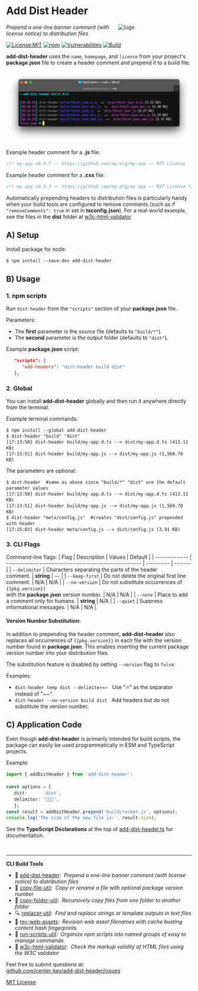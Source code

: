 # Add Dist Header
<img src=https://centerkey.com/graphics/center-key-logo.svg align=right width=200 alt=logo>

_Prepend a one-line banner comment (with license notice) to distribution files_

[![License:MIT](https://img.shields.io/badge/License-MIT-blue.svg)](https://github.com/center-key/add-dist-header/blob/main/LICENSE.txt)
[![npm](https://img.shields.io/npm/v/add-dist-header.svg)](https://www.npmjs.com/package/add-dist-header)
[![Vulnerabilities](https://snyk.io/test/github/center-key/add-dist-header/badge.svg)](https://snyk.io/test/github/center-key/add-dist-header)
[![Build](https://github.com/center-key/add-dist-header/workflows/build/badge.svg)](https://github.com/center-key/add-dist-header/actions/workflows/run-spec-on-push.yaml)

**add-dist-header** uses the `name`, `homepage`, and `license` from your project's **package.json**
file to create a header comment and prepend it to a build file.

<img src=https://raw.githubusercontent.com/center-key/add-dist-header/main/screenshot.png
width=800 alt=screenshot>

Example header comment for a **.js** file:
```javascript
//! my-app v0.3.7 ~~ https://github.com/my-org/my-app ~~ MIT License
```
Example header comment for a **.css** file:
```javascript
/*! my-app v0.3.7 ~~ https://github.com/my-org/my-app ~~ MIT License */
```

Automatically prepending headers to distribution files is particularly handy when your build
tools are configured to remove comments (such as if `"removeComments": true` in set
in **tsconfig.json**).
For a real-world example, see the files in the **dist** folder at
[w3c-html-validator](https://github.com/center-key/w3c-html-validator/tree/main/dist)

## A) Setup
Install package for node:
```shell
$ npm install --save-dev add-dist-header
```

## B) Usage
### 1. npm scripts
Run `dist-header` from the `"scripts"` section of your **package.json** file.

Parameters:
* The **first** parameter is the *source* file (defaults to `"build/*"`).
* The **second** parameter is the *output* folder (defaults to `"dist"`).

Example **package.json** script:
```json
   "scripts": {
      "add-headers": "dist-header build dist"
   },
```

### 2. Global
You can install **add-dist-header** globally and then run it anywhere directly from the terminal.

Example terminal commands:
```shell
$ npm install --global add-dist-header
$ dist-header "build" "dist"
[17:13:50] dist-header build/my-app.d.ts --> dist/my-app.d.ts (413.11 KB)
[17:13:51] dist-header build/my-app.js --> dist/my-app.js (1,569.70 KB)
```

The parameters are optional:
```shell
$ dist-header  #same as above since "build/*" "dist" are the default parameter values
[17:13:50] dist-header build/my-app.d.ts --> dist/my-app.d.ts (413.11 KB)
[17:13:51] dist-header build/my-app.js --> dist/my-app.js (1,569.70 KB)
$ dist-header "meta/config.js"  #creates "dist/config.js" prepended with header
[17:15:03] dist-header meta/config.js --> dist/config.js (3.91 KB)
```

### 3. CLI Flags
Command-line flags:
| Flag           | Description                                               | Values     | Default |
| -------------- | --------------------------------------------------------- | ---------- | ------- |
| `--delimiter`  | Characters separating the parts of the header<br>comment. | **string** | `~~`    |
| `--keep-first` | Do not delete the original first line comment.            | N/A        | N/A     |
| `--no-version` | Do not substitute occurrences of `{{pkg.version}}`<br>with the **package.json** version number. | N/A | N/A |
| `--note`       | Place to add a comment only for humans.                   | **string** | N/A     |
| `--quiet`      | Suppress informational messages.                          | N/A        | N/A     |

#### Version Number Substitution:
In addition to prepending the header comment, **add-dist-header** also replaces all occurrences of
`{{pkg.version}}` in each file with the version number found in **package.json**.
This enables inserting the current package version number into your distribution files.

The substitution feature is disabled by setting `--version` flag to `false`:

Examples:
   - `dist-header temp dist --delimiter=🔥` &nbsp; Use "🔥" as the separator instead of "~~".
   - `dist-header --no-version build dist`  &nbsp; Add headers but do not substitute the version number.

## C) Application Code
Even though **add-dist-header** is primarily intended for build scripts, the package can easily be used programmatically in ESM and TypeScript projects.

Example:
``` typescript
import { addDistHeader } from 'add-dist-header';

const options = {
   dist:      'dist',
   delimiter: '🚀🚀🚀',
   };
const result = addDistHeader.prepend('build/rocket.js', options);
console.log('The size of the new file is:', result.size);
```

See the **TypeScript Declarations** at the top of [add-dist-header.ts](add-dist-header.ts) for documentation.

<br>

---
**CLI Build Tools**
   - 🎋 [add-dist-header](https://github.com/center-key/add-dist-header):&nbsp; _Prepend a one-line banner comment (with license notice) to distribution files_
   - 📄 [copy-file-util](https://github.com/center-key/copy-file-util):&nbsp; _Copy or rename a file with optional package version number_
   - 📂 [copy-folder-util](https://github.com/center-key/copy-folder-util):&nbsp; _Recursively copy files from one folder to another folder_
   - 🔍 [replacer-util](https://github.com/center-key/replacer-util):&nbsp; _Find and replace strings or template outputs in text files_
   - 🔢 [rev-web-assets](https://github.com/center-key/rev-web-assets):&nbsp; _Revision web asset filenames with cache busting content hash fingerprints_
   - 🚆 [run-scripts-util](https://github.com/center-key/run-scripts-util):&nbsp; _Organize npm scripts into named groups of easy to manage commands_
   - 🚦 [w3c-html-validator](https://github.com/center-key/w3c-html-validator):&nbsp; _Check the markup validity of HTML files using the W3C validator_

Feel free to submit questions at:<br>
[github.com/center-key/add-dist-header/issues](https://github.com/center-key/add-dist-header/issues)

[MIT License](LICENSE.txt)
